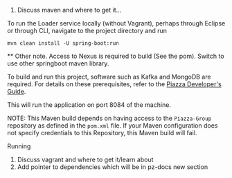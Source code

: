 1. Discuss maven and where to get it...

To run the Loader service locally (without Vagrant), perhaps through Eclipse or through CLI, navigate to the project directory and run

    mvn clean install -U spring-boot:run
    
** Other note.  Access to Nexus is required to build (See the pom).  Switch to use other springboot maven library. 

To build and run this project, software such as Kafka and MongoDB are required.  For details on these prerequisites, refer to the
[Piazza Developer's Guide](https://pz-docs.geointservices.io/devguide/index.html#_piazza_core_overview).

This will run the application on port 8084 of the machine.

NOTE: This Maven build depends on having access to the `Piazza-Group` repository as defined in the `pom.xml` file. If your Maven configuration does not specify credentials to this Repository, this Maven build will fail. 

Running

1. Discuss vagrant and where to get it/learn about
2. Add pointer to dependencies which will be in pz-docs new section
